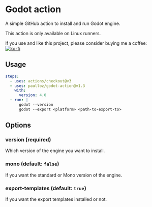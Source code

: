 # Godot action

A simple GitHub action to install and run Godot engine.  

This action is only available on Linux runners.

If you use and like this project, please consider buying me a coffee:  
[![ko-fi](https://ko-fi.com/img/githubbutton_sm.svg)](https://ko-fi.com/E1E53SKZF)

## Usage

```yml
steps:
  - uses: actions/checkout@v3
  - uses: paulloz/godot-action@v1.3
    with:
      version: 4.0
  - run: |
      godot --version
      godot --export <platform> <path-to-export-to>
```

## Options

### version (required)

Which version of the engine you want to install.

### mono (default: `false`)

If you want the standard or Mono version of the engine.

### export-templates (default: `true`) 

If you want the export templates installed or not.
